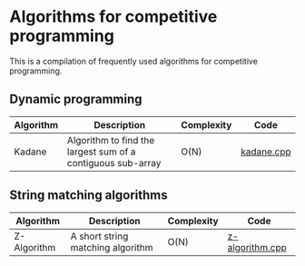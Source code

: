 # Algorithms for competitive programming
This is a compilation of frequently used algorithms for competitive programming.

## Dynamic programming
Algorithm | Description | Complexity | Code
--------- | ----------- | ---------- | ----
Kadane | Algorithm to find the largest sum of a contiguous sub-array | O(N) | [kadane.cpp](https://github.com/mjzyaad/Algorithms/blob/master/kadane.cpp)

## String matching algorithms
Algorithm | Description | Complexity | Code
--------- | ----------- | ---------- | ----
Z-Algorithm | A short string matching algorithm | O(N) | [z-algorithm.cpp](https://github.com/mjzyaad/Algorithms/blob/master/z-algorithm.cpp)
